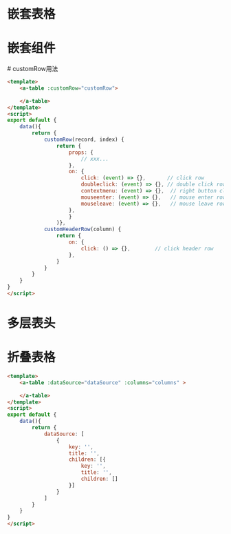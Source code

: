 # 嵌套表格

# 嵌套组件
<template>
    <a-table :dataSource="dataSource" :columns="columns" >
        <template slot="age" slot-scope="text, record, index">
            <a>{{ text + record.age + index}}</a> <!--text:单元格文本, record: 行数据, index: 行下标-->
        </template>
    </a-table>
</template>
<script>
export default {
    data(){
        return {
            columns: [
                {
                    title: '年龄',
                    dataIndex: 'age',
                    scopedSlots: { customRender: 'age' } // 关键步骤
                }
            ]
        }
    }
}
</script>
# customRow用法

``` html
<template>
    <a-table :customRow="customRow">
    
    </a-table>
</template>
<script>
export default {
    data(){
        return {
            customRow(record, index) {
                return {
                    props: {
                        // xxx...
                    },
                    on: {
                        click: (event) => {},       // click row
                        doubleclick: (event) => {}, // double click row
                        contextmenu: (event) => {},  // right button click row
                        mouseenter: (event) => {},   // mouse enter row
                        mouseleave: (event) => {},   // mouse leave row
                    },
                    }
                )},
            customHeaderRow(column) {
                return {
                    on: {
                        click: () => {},        // click header row
                    },
                }
            }
        }
    }
}
</script>
```
# 多层表头

# 折叠表格
``` html
<template>
    <a-table :dataSource="dataSource" :columns="columns" >
    
    </a-table>
</template>
<script>
export default {
    data(){
        return {
            dataSource: [
                {
                    key: '',
                    title: '',
                    children: [{
                        key: '',
                        title: '',
                        children: []
                    }]
                }
            ]
        }
    }
}
</script>
```


